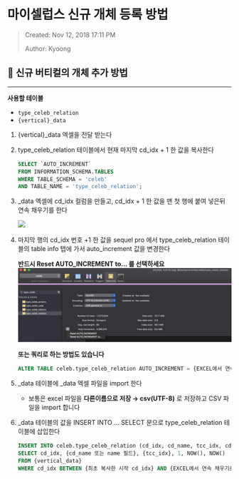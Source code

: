 # 마이셀럽스 신규 개체 등록 방법
> Created: Nov 12, 2018 17:11 PM
>
> Author: Kyoong


## 🐣 신규 버티컬의 개체 추가 방법
---

**사용할 테이블**
- `type_celeb_relation`
- `{vertical}_data`

1. {vertical}_data 엑셀을 전달 받는다

2. type_celeb_relation 테이블에서 현재 마지막 cd_idx + 1 한 값을 복사한다

    ```sql
    SELECT `AUTO_INCREMENT`
    FROM INFORMATION_SCHEMA.TABLES
    WHERE TABLE_SCHEMA = 'celeb'
    AND TABLE_NAME = 'type_celeb_relation';
    ```

3. _data 엑셀에 cd_idx 컬럼을 만들고, cd_idx + 1 한 값을 맨 첫 행에 붙여 넣은뒤 연속 채우기를 한다

    ![](assets/images/create_increment_in_excel.gif)

4. 마지막 행의 cd_idx 번호 +1 한 값을 sequel pro 에서 type_celeb_relation 테이블의 table info 탭에 가서 auto_increment 값을 변경한다
    
    **반드시 Reset AUTO_INCREMENT to... 를 선택하세요**
    ![](assets/images/alter_auto_increment.png)

    **또는 쿼리로 하는 방법도 있습니다**
    ```sql
    ALTER TABLE celeb.type_celeb_relation AUTO_INCREMENT = {EXCEL에서 연속 채우기로 생성한 번호의 마지막 행의 값 + 1};
    ```

5. _data 테이블에 _data 엑셀 파일을 import 한다
    - 보통은 excel 파일을 **다른이름으로 저장 → csv(UTF-8)** 로 저장하고 CSV 파일을 import 합니다

6. _data 테이블의 값을 INSERT INTO ... SELECT 문으로 type_celeb_relation 테이블에 삽입한다

    ```sql
    INSERT INTO celeb.type_celeb_relation (cd_idx, cd_name, tcc_idx, cd_is_use, regist_date, update_date)
    SELECT cd_idx, {cd_name 또는 name 필드}, {tcc_idx}, 1, NOW(), NOW()
    FROM {vertical_data}
    WHERE cd_idx BETWEEN {최초 복사한 시작 cd_idx} AND {EXCEL에서 연속 채우기로 생성한 번호의 마지막 행의 값 + 1}
    ```